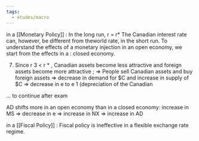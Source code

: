 ```yaml
---
tags:
  - études/macro
---
```

in a [[Monetary Policy]] : 
In the long run, r = r*
The Canadian interest rate can, however, be different from theworld rate, in the short run.
To understand the effects of a monetary injection in an open economy, we start from the effects in a :  closed economy.	

7. Since r 3 < r * , Canadian assets become less attractive and foreign
assets become more attractive ; 
	=> People sell Canadian assets and buy foreign assets
	=> decrease in demand for $C and increase in supply of $C
	=> decrease in e to e 1 (depreciation of the Canadian


 ... to continue after exam



AD shifts more in an open economy than in a closed
economy: increase in MS  => decrease in e => increase in NX => increase in AD


in a [[Fiscal Policy]] : 
Fiscal policy is ineffective in a flexible exchange rate regime.
